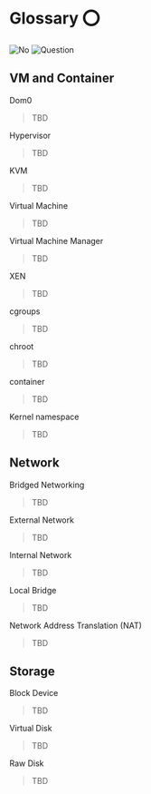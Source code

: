 # Glossary :o:

![No](images/no.png) ![Question](images/question.png)


## VM and Container

Dom0

> TBD


Hypervisor

> TBD

KVM

> TBD 

Virtual Machine

> TBD 

Virtual Machine Manager

> TBD 

XEN

> TBD 

cgroups

> TBD 

chroot

> TBD 

container

> TBD 

Kernel namespace

> TBD 


## Network

Bridged Networking

> TBD 

External Network 

> TBD 

Internal Network

> TBD 

Local Bridge

> TBD 

Network Address Translation (NAT)

> TBD 

## Storage

Block Device

> TBD 

Virtual Disk

> TBD 

Raw Disk

> TBD 

